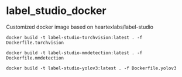 # label_studio_docker
Customized docker image based on heartexlabs/label-studio

```
docker build -t label-studio-torchvision:latest . -f Dockerfile.torchvision

docker build -t label-studio-mmdetection:latest . -f Dockerfile.mmdetection

docker build -t label-studio-yolov3:latest . -f Dockerfile.yolov3
```
